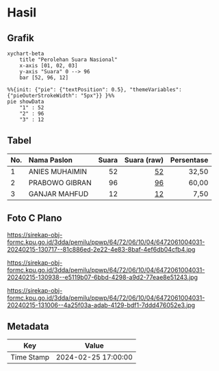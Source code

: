 # Hasil

## Grafik

```mermaid
xychart-beta
    title "Perolehan Suara Nasional"
    x-axis [01, 02, 03]
    y-axis "Suara" 0 --> 96
    bar [52, 96, 12]
```

```mermaid
%%{init: {"pie": {"textPosition": 0.5}, "themeVariables": {"pieOuterStrokeWidth": "5px"}} }%%
pie showData
    "1" : 52
    "2" : 96
    "3" : 12
```

## Tabel

| No. | Nama Paslon    | Suara | Suara (raw) | Persentase |
|:--- |:-------------- | -----:| -----------:| ----------:|
| 1   | ANIES MUHAIMIN | 52    | [52][p-1]   | 32,50      |
| 2   | PRABOWO GIBRAN | 96    | [96][p-2]   | 60,00      |
| 3   | GANJAR MAHFUD  | 12    | [12][p-3]   | 7,50       |


[p-1]: https://github.com/gigit-pemilu/pemilu-2024/blob/main/pilpres/hitung-suara/sub/64-kalimantan-timur/sub/72-kota-samarinda/sub/06-sungai-kunjang/sub/1004-lok-bahu/sub/031-tps/sub/paslon-1.txt
[p-2]: https://github.com/gigit-pemilu/pemilu-2024/blob/main/pilpres/hitung-suara/sub/64-kalimantan-timur/sub/72-kota-samarinda/sub/06-sungai-kunjang/sub/1004-lok-bahu/sub/031-tps/sub/paslon-2.txt
[p-3]: https://github.com/gigit-pemilu/pemilu-2024/blob/main/pilpres/hitung-suara/sub/64-kalimantan-timur/sub/72-kota-samarinda/sub/06-sungai-kunjang/sub/1004-lok-bahu/sub/031-tps/sub/paslon-3.txt

## Foto C Plano

https://sirekap-obj-formc.kpu.go.id/3dda/pemilu/ppwp/64/72/06/10/04/6472061004031-20240215-130717--81c886ed-2e22-4e83-8baf-4ef6db04cfb4.jpg

https://sirekap-obj-formc.kpu.go.id/3dda/pemilu/ppwp/64/72/06/10/04/6472061004031-20240215-130938--e5119b07-6bbd-4298-a9d2-77eae8e51243.jpg

https://sirekap-obj-formc.kpu.go.id/3dda/pemilu/ppwp/64/72/06/10/04/6472061004031-20240215-131006--4a25f03a-adab-4129-bdf1-7ddd476052e3.jpg


## Metadata

| Key        | Value               |
| ---------- | ------------------- |
| Time Stamp | 2024-02-25 17:00:00 |



